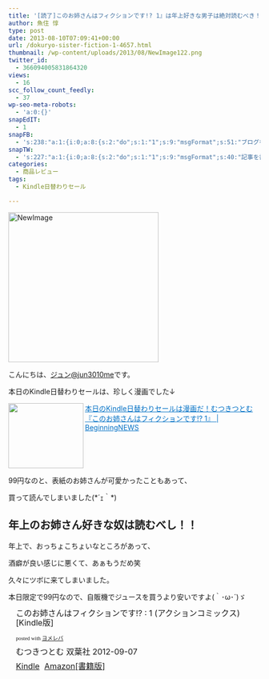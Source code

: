 ```yaml
---
title: '[読了]このお姉さんはフィクションです!? 1』は年上好きな男子は絶対読むべき！'
author: 魚住 惇
type: post
date: 2013-08-10T07:09:41+00:00
url: /dokuryo-sister-fiction-1-4657.html
thumbnail: /wp-content/uploads/2013/08/NewImage122.png
twitter_id:
  - 366094005831864320
views:
  - 16
scc_follow_count_feedly:
  - 37
wp-seo-meta-robots:
  - 'a:0:{}'
snapEdIT:
  - 1
snapFB:
  - 's:238:"a:1:{i:0;a:8:{s:2:"do";s:1:"1";s:9:"msgFormat";s:51:"ブログを更新しました！%TITLE% %SITENAME%";s:8:"postType";s:1:"A";s:9:"isAutoImg";s:1:"A";s:8:"imgToUse";s:0:"";s:9:"isAutoURL";s:1:"A";s:8:"urlToUse";s:0:"";s:4:"doFB";i:0;}}";'
snapTW:
  - 's:227:"a:1:{i:0;a:8:{s:2:"do";s:1:"1";s:9:"msgFormat";s:40:"記事を書きました: %TITLE%  %URL%";s:8:"attchImg";s:1:"1";s:9:"isAutoImg";s:1:"A";s:8:"imgToUse";s:0:"";s:9:"isAutoURL";s:1:"A";s:8:"urlToUse";s:0:"";s:4:"doTW";i:0;}}";'
categories:
  - 商品レビュー
tags:
  - Kindle日替わりセール

---
```

<img decoding="async" loading="lazy" title="NewImage.png" src="/wp-content/uploads/2013/08/NewImage12.png" alt="NewImage" width="300" height="300" border="0" />

<!--more-->

こんにちは、[ジュン@jun3010me][1]です。

本日のKindle日替わりセールは、珍しく漫画でした↓

<a rel="nofollow noopener noreferrer" href="http://jun3010.me/kindle-daily-sale-sister-fiction-4644.html" target="_blank"><img decoding="async" loading="lazy" class="alignleft" src="http://capture.heartrails.com/150x130/shadow?http://jun3010.me/kindle-daily-sale-sister-fiction-4644.html" alt="" width="150" height="130" border="0" align="left" /></a><a style="color: #0070c5;" href="http://jun3010.me/kindle-daily-sale-sister-fiction-4644.html" target="_blank" rel="noopener noreferrer">本日のKindle日替わりセールは漫画だ！むつきつとむ『このお姉さんはフィクションです!? 1』 | BeginningNEWS</a><a href="http://b.hatena.ne.jp/entry/http://jun3010.me/kindle-daily-sale-sister-fiction-4644.html" target="_blank" rel="noopener noreferrer"><img decoding="async" src="http://b.hatena.ne.jp/entry/image/http://jun3010.me/kindle-daily-sale-sister-fiction-4644.html" alt="" border="0" /></a><br style="clear: both;" />

99円なのと、表紙のお姉さんが可愛かったこともあって、

買って読んでしまいました(\*´ｪ｀\*)

## 年上のお姉さん好きな奴は読むべし！！

年上で、おっちょこちょいなところがあって、

酒癖が良い感じに悪くて、あぁもうだめ笑

久々にツボに来てしまいました。

本日限定で99円なので、自販機でジュースを買うより安いですよ(｀･ω･´)ゞ

<div class="booklink-box" style="text-align: left; padding-bottom: 20px; font-size: medium; /zoom: 1; overflow: hidden;">
  <div class="booklink-image" style="float: left; margin: 0 15px 10px 0;">
    <a name="booklink" href="http://www.amazon.co.jp/exec/obidos/asin/B009DBZ5X4/jn050191-22/" rel="nofollow noopener noreferrer" target="_blank"></a><img decoding="async" style="border: none;" src="http://ecx.images-amazon.com/images/I/5110bLK84SL._SL160_.jpg" alt="" />
  </div>
  <div class="booklink-info" style="line-height: 120%; /zoom: 1; overflow: hidden;">
    <div class="booklink-name" style="margin-bottom: 10px; line-height: 120%;">
      <a name="booklink" href="http://www.amazon.co.jp/exec/obidos/asin/B009DBZ5X4/jn050191-22/" rel="nofollow noopener noreferrer" target="_blank"></a>このお姉さんはフィクションです!? : 1 (アクションコミックス)[Kindle版]</p>
      <div class="booklink-powered-date" style="font-size: 8pt; margin-top: 5px; font-family: verdana; line-height: 120%;">
        posted with <a href="http://yomereba.com" target="_blank" rel="noopener noreferrer">ヨメレバ</a>
      </div>
    </div>
    <div class="booklink-detail" style="margin-bottom: 5px;">
      むつきつとむ 双葉社 2012-09-07
    </div>
    <div class="booklink-link2" style="margin-top: 10px;">
      <div class="shoplinkkindle" style="display: inline; margin-right: 5px;">
        <a href="http://www.amazon.co.jp/exec/obidos/ASIN/B009DBZ5X4/jn050191-22/" rel="nofollow noopener noreferrer" target="_blank">Kindle</a>
      </div>
      <div class="shoplinkamazon" style="display: inline; margin-right: 5px;">
        <a title="アマゾン" href="http://www.amazon.co.jp/exec/obidos/ASIN/4575839493/jn050191-22/" rel="nofollow noopener noreferrer" target="_blank">Amazon[書籍版]</a>
      </div>
    </div>
  </div>
  <div class="booklink-footer" style="clear: left;">
    &nbsp;
  </div>
</div>

 [1]: https://twitter.com/jun3010me